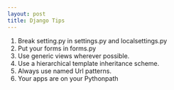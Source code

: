 ```yaml
---
layout: post
title: Django Tips
---
```


1. Break setting.py in settings.py and localsettings.py
2. Put your forms in forms.py
3. Use generic views wherever possible.
4. Use a hierarchical template inheritance scheme.
5. Always use named Url patterns.
6. Your apps are on your Pythonpath
